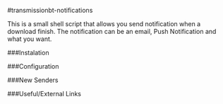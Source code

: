 #transmissionbt-notifications

This is a small shell script that allows you send notification when a download finish. The notification can be an email, Push Notification and what you want.

###Instalation

###Configuration

###New Senders

###Useful/External Links
